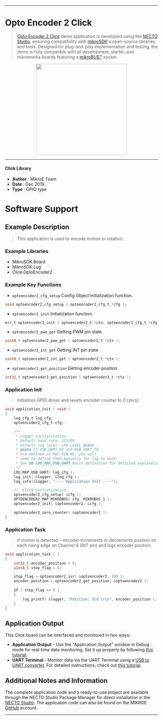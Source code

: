
---
# Opto Encoder 2 Click

> [Opto Encoder 2 Click](https://www.mikroe.com/?pid_product=MIKROE-3634) demo application is developed using
the [NECTO Studio](https://www.mikroe.com/necto), ensuring compatibility with [mikroSDK](https://www.mikroe.com/mikrosdk)'s
open-source libraries and tools. Designed for plug-and-play implementation and testing, the demo is fully compatible with
all development, starter, and mikromedia boards featuring a [mikroBUS&trade;](https://www.mikroe.com/mikrobus) socket.

<p align="center">
  <img src="https://www.mikroe.com/?pid_product=MIKROE-3634&image=1" height=300px>
</p>

---

#### Click Library

- **Author**        : MikroE Team
- **Date**          : Dec 2019.
- **Type**          : GPIO type

# Software Support

## Example Description

> This application is used to encode motion or rotation.

### Example Libraries

- MikroSDK.Board
- MikroSDK.Log
- Click.OptoEncoder2

### Example Key Functions

- `optoencoder2_cfg_setup` Config Object Initialization function.
```c
void optoencoder2_cfg_setup ( optoencoder2_cfg_t *cfg ); 
```

- `optoencoder2_init` Initialization function.
```c
err_t optoencoder2_init ( optoencoder2_t *ctx, optoencoder2_cfg_t *cfg );
```

- `optoencoder2_pwm_get` Getting PWM pin state
```c
uint8_t optoencoder2_pwm_get ( optoencoder2_t *ctx );
```

- `optoencoder2_int_get` Getting INT pin state
```c
uint8_t optoencoder2_int_get ( optoencoder2_t *ctx );
```

- `optoencoder2_get_position` Getting encoder position
```c
int32_t optoencoder2_get_position ( optoencoder2_t *ctx );
```

### Application Init

> Initializes GPIO driver and resets encoder counter to 0 (zero).

```c
void application_init ( void )
{
    log_cfg_t log_cfg;
    optoencoder2_cfg_t cfg;

    /** 
     * Logger initialization.
     * Default baud rate: 115200
     * Default log level: LOG_LEVEL_DEBUG
     * @note If USB_UART_RX and USB_UART_TX 
     * are defined as HAL_PIN_NC, you will 
     * need to define them manually for log to work. 
     * See @b LOG_MAP_USB_UART macro definition for detailed explanation.
     */
    LOG_MAP_USB_UART( log_cfg );
    log_init( &logger, &log_cfg );
    log_info(&logger, "---- Application Init ----");

    //  Click initialization.
    optoencoder2_cfg_setup( &cfg );
    OPTOENCODER2_MAP_MIKROBUS( cfg, MIKROBUS_1 );
    optoencoder2_init( &optoencoder2, &cfg );

    optoencoder2_zero_counter( &optoencoder2 );
}
```

### Application Task

> If motion is detected - encoder increments or decrements position on each rising edge on Channel A (INT pin) and logs encoder position.

```c
void application_task ( )
{
    int32_t encoder_position = 0;
    uint8_t stop_flag = 0;

    stop_flag = optoencoder2_isr( &optoencoder2, 100 );
    encoder_position = optoencoder2_get_position( &optoencoder2 );
    
    if ( stop_flag == 0 )
    {
        log_printf( &logger, "Position: %ld \r\n", encoder_position );
    }
}
```

## Application Output

This Click board can be interfaced and monitored in two ways:
- **Application Output** - Use the "Application Output" window in Debug mode for real-time data monitoring.
Set it up properly by following [this tutorial](https://www.youtube.com/watch?v=ta5yyk1Woy4).
- **UART Terminal** - Monitor data via the UART Terminal using
a [USB to UART converter](https://www.mikroe.com/click/interface/usb?interface*=uart,uart). For detailed instructions,
check out [this tutorial](https://help.mikroe.com/necto/v2/Getting%20Started/Tools/UARTTerminalTool).

## Additional Notes and Information

The complete application code and a ready-to-use project are available through the NECTO Studio Package Manager for 
direct installation in the [NECTO Studio](https://www.mikroe.com/necto). The application code can also be found on
the MIKROE [GitHub](https://github.com/MikroElektronika/mikrosdk_click_v2) account.

---
